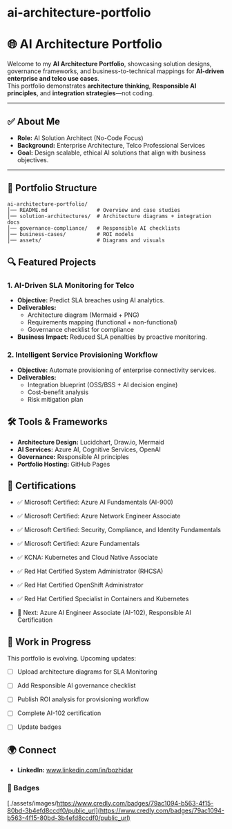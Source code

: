 # ai-architecture-portfolio
# 🌐 AI Architecture Portfolio

Welcome to my **AI Architecture Portfolio**, showcasing solution designs, governance frameworks, and business-to-technical mappings for **AI-driven enterprise and telco use cases**.  
This portfolio demonstrates **architecture thinking**, **Responsible AI principles**, and **integration strategies**—not coding.

---

## ✅ About Me
- **Role:** AI Solution Architect (No-Code Focus)
- **Background:** Enterprise Architecture, Telco Professional Services
- **Goal:** Design scalable, ethical AI solutions that align with business objectives.

---

## 📂 Portfolio Structure
```
ai-architecture-portfolio/
│── README.md                # Overview and case studies
│── solution-architectures/  # Architecture diagrams + integration docs
│── governance-compliance/   # Responsible AI checklists
│── business-cases/          # ROI models
│── assets/                  # Diagrams and visuals
```
## 🔍 Featured Projects
### 1. **AI-Driven SLA Monitoring for Telco**
- **Objective:** Predict SLA breaches using AI analytics.
- **Deliverables:**  
  - Architecture diagram (Mermaid + PNG)
  - Requirements mapping (functional + non-functional)
  - Governance checklist for compliance
- **Business Impact:** Reduced SLA penalties by proactive monitoring.

### 2. **Intelligent Service Provisioning Workflow**
- **Objective:** Automate provisioning of enterprise connectivity services.
- **Deliverables:**  
  - Integration blueprint (OSS/BSS + AI decision engine)
  - Cost-benefit analysis
  - Risk mitigation plan

## 🛠 Tools & Frameworks
- **Architecture Design:** Lucidchart, Draw.io, Mermaid
- **AI Services:** Azure AI, Cognitive Services, OpenAI
- **Governance:** Responsible AI principles
- **Portfolio Hosting:** GitHub Pages

## 📜 Certifications

- ✅ Microsoft Certified: Azure AI Fundamentals (AI-900)
- ✅ Microsoft Certified: Azure Network Engineer Associate
- ✅ Microsoft Certified: Security, Compliance, and Identity Fundamentals
- ✅ Microsoft Certified: Azure Fundamentals
  
- ✅ KCNA: Kubernetes and Cloud Native Associate

- ✅ Red Hat Certified System Administrator (RHCSA)
- ✅ Red Hat Certified OpenShift Administrator
- ✅ Red Hat Certified Specialist in Containers and Kubernetes
  
- 🎯 Next: Azure AI Engineer Associate (AI-102), Responsible AI Certification

## 🚧 Work in Progress
This portfolio is evolving. Upcoming updates:
- [ ] Upload architecture diagrams for SLA Monitoring
- [ ] Add Responsible AI governance checklist
- [ ] Publish ROI analysis for provisioning workflow
- [ ] Complete AI-102 certification
- [ ] Update badges


## 🌍 Connect
- **LinkedIn:** www.linkedin.com/in/bozhidar

### 🔖 Badges
[./assets/images/https://www.credly.com/badges/79ac1094-b563-4f15-80bd-3b4efd8ccdf0/public_url](https://www.credly.com/badges/79ac1094-b563-4f15-80bd-3b4efd8ccdf0/public_url)

